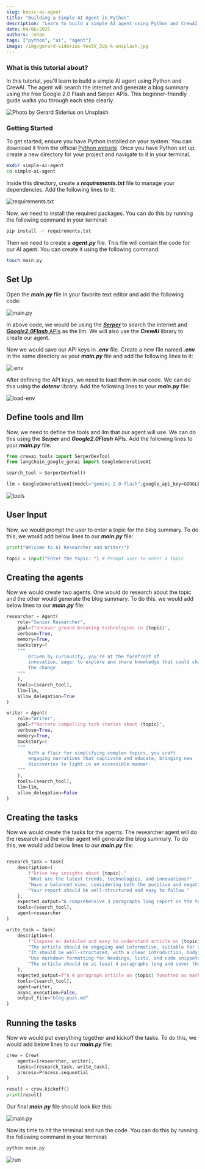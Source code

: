 ```yaml
---
slug: basic-ai-agent
title: "Building a Simple AI Agent in Python"
description: "Learn to build a simple AI agent using Python and CrewAI that searches the internet and generates blog summaries."
date: 04/06/2025
authors: rohan
tags: ["python", "ai", "agent"]
image: /img/gerard-siderius-YeoSV_3Up-k-unsplash.jpg
---
```


### What is this tutorial about?

In this tutorial, you&apos;ll learn to build a simple AI agent using Python and CrewAI. The agent will search the internet and generate a blog summary using the free Google 2.0 Flash and Serper APIs. This beginner-friendly guide walks you through each step clearly.

![Photo by <a href="https://unsplash.com/@siderius_creativ?utm_content=creditCopyText&utm_medium=referral&utm_source=unsplash">Gerard Siderius</a> on <a href="https://unsplash.com/photos/a-robot-holding-a-gun-next-to-a-pile-of-rolls-of-toilet-paper-YeoSV_3Up-k?utm_content=creditCopyText&utm_medium=referral&utm_source=unsplash">Unsplash</a>](/img/gerard-siderius-YeoSV_3Up-k-unsplash.jpg)

### Getting Started

To get started, ensure you have Python installed on your system. You can download it from the official [Python website](https://www.python.org/downloads/). Once you have Python set up, create a new directory for your project and navigate to it in your terminal.

```bash
mkdir simple-ai-agent
cd simple-ai-agent
```

Inside this directory, create a **_requirements.txt_** file to manage your dependencies. Add the following lines to it:

![requirements.txt](/img/ai-agent/requirements.png)

Now, we need to install the required packages. You can do this by running the following command in your terminal:

```bash
pip install -r requirements.txt
```

Then we need to create a **_agent.py_** file. This file will contain the code for our AI agent. You can create it using the following command:

```bash
touch main.py
```

## Set Up

Open the **_main.py_** file in your favorite text editor and add the following code:

![main.py](/img/ai-agent/install-dependencies.png)

In above code, we would be using the [**_Serper_**](https://serper.dev/) to search the internet and [**_Google2.0Flash_** APIs](https://aistudio.google.com/) as the llm. We will also use the **_CrewAI_** library to create our agent.

Now we would save our API keys in **_.env_** file. Create a new file named **_.env_** in the same directory as your **_main.py_** file and add the following lines to it:

![.env](/img/ai-agent/env-vars.png)

After defining the API keys, we need to load them in our code. We can do this using the **_dotenv_** library. Add the following lines to your **_main.py_** file:

![load-env](/img/ai-agent/load-env.png)

## Define tools and llm

Now, we need to define the tools and llm that our agent will use. We can do this using the **_Serper_** and **_Google2.0Flash_** APIs. Add the following lines to your **_main.py_** file:

```python
from crewai_tools import SerperDevTool
from langchain_google_genai import GoogleGenerativeAI

search_tool = SerperDevTool()

llm = GoogleGenerativeAI(model="gemini-2.0-flash",google_api_key=GOOGLE_AI_API_KEY)
```

![tools](/img/ai-agent/tools-and-llm.png)

## User Input

Now, we would prompt the user to enter a topic for the blog summary. To do this, we would add below lines to our **_main.py_** file:

```python
print("Welcome to AI Researcher and Writer!")

topic = input("Enter the topic: ") # Prompt user to enter a topic
```

## Creating the agents

Now we would create two agents. One would do research about the topic and the other would generate the blog summary. To do this, we would add below lines to our **_main.py_** file:

```python
researcher = Agent(
    role="Senior Researcher",
    goal=f"Uncover ground breaking technologies in {topic}",
    verbose=True,
    memory=True,
    backstory=(
    """
        Driven by curiousity, you're at the forefront of
        innovation, eager to explore and share knowledge that could change
        the change
    """
    ),
    tools=[search_tool],
    llm=llm,
    allow_delegation=True
)

writer = Agent(
    role="Writer",
    goal=f"Narrate compelling tech stories about {topic}",
    verbose=True,
    memory=True,
    backstory=(
    """
        With a flair for simplifying complex topics, you craft
        engaging narratives that captivate and educate, bringing new
        discoveries to light in an accessible manner.
    """
    ),
    tools=[search_tool],
    llm=llm,
    allow_delegation=False
)

```

## Creating the tasks

Now we would create the tasks for the agents. The researcher agent will do the research and the writer agent will generate the blog summary. To do this, we would add below lines to our **_main.py_** file:

```python

research_task = Task(
    description=(
        f"Drive key insights about {topic}."
        "What are the latest trends, technologies, and innovations?"
        "Have a balanced view, considering both the positive and negative aspects."
        "Your report should be well-structured and easy to follow."
    ),
    expected_output="A comprehensive 3 paragraphs long report on the topic",
    tools=[search_tool],
    agent=researcher
)

write_task = Task(
    description=(
        f"Compose an detailed and easy to understand article on {topic}"
        "The article should be engaging and informative, suitable for a general audience."
        "It should be well-structured, with a clear introduction, body, and conclusion."
        "Use markdown formatting for headings, lists, and code snippets where appropriate."
        "The article should be at least 4 paragraphs long and cover the key points from the research report."
    ),
    expected_output=f"A 4 paragraph article on {topic} fomatted as markdown",
    tools=[search_tool],
    agent=writer,
    async_execution=False,
    output_file="blog-post.md"
)

```

## Running the tasks

Now we would put everything together and kickoff the tasks. To do this, we would add below lines to our **_main.py_** file:

```python
crew = Crew(
    agents=[researcher, writer],
    tasks=[research_task, write_task],
    process=Process.sequential
)

result = crew.kickoff()
print(result)

```

Our final **_main.py_** file should look like this:

![main.py](/img/ai-agent/final-code.png)

Now its time to hit the terminal and run the code. You can do this by running the following command in your terminal:

```bash
python main.py
```

![run](/img/ai-agent/run.png)
